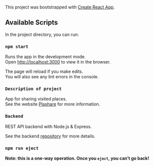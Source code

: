 This project was bootstrapped with [Create React App](https://github.com/facebook/create-react-app).

## Available Scripts

In the project directory, you can run:

### `npm start`

Runs the app in the development mode.<br />
Open [http://localhost:3000](http://localhost:3000) to view it in the browser.

The page will reload if you make edits.<br />
You will also see any lint errors in the console.

### `Description of project`

App for sharing visited places.<br />
See the website [Plashare](https://dt-myplaces2.herokuapp.com) for more information.

### `Backend`

REST API backend with Node.js & Express.<br />

See the backend [repository](https://github.com/david-toker/sharing-places-backend) for more details.

### `npm run eject`

**Note: this is a one-way operation. Once you `eject`, you can’t go back!**


